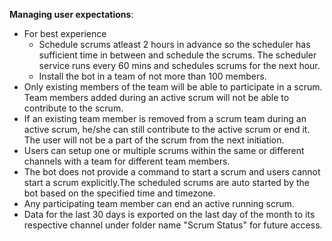 **Managing user expectations**: 
- For best experience
     - Schedule scrums atleast 2 hours in advance so the scheduler has sufficient time in between and schedule the scrums. The scheduler service runs every 60 mins and schedules scrums for the next hour.
     - Install the bot in a team of not more than 100 members. 
- Only existing members of the team will be able to participate in a scrum. Team members added during an active scrum will not be able to contribute to the scrum.
- If an existing team member is removed from a scrum team during an active scrum, he/she can still contribute to the active scrum or end it. The user will not be a part of the scrum from the next initiation.
- Users can setup one or multiple scrums within the same or different channels with a team for different team members.
- The bot does not provide a command to start a scrum and users cannot start a scrum explicitly.The scheduled scrums are auto started by the bot based on the specified time and timezone.
- Any participating team member can end an active running scrum. 
- Data for the last 30 days is exported on the last day of the month to its respective channel under folder name "Scrum Status" for future access.